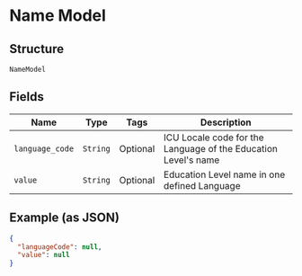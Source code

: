 
# Name Model

## Structure

`NameModel`

## Fields

| Name | Type | Tags | Description |
|  --- | --- | --- | --- |
| `language_code` | `String` | Optional | ICU Locale code for the Language of the Education Level's name |
| `value` | `String` | Optional | Education Level name in one defined Language |

## Example (as JSON)

```json
{
  "languageCode": null,
  "value": null
}
```

